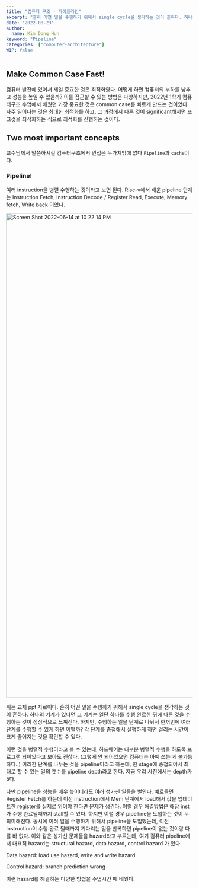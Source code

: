 ```yaml
---
title: "컴퓨터 구조 - 파이프라인"
excerpt: "흔히 어떤 일을 수행하기 위해서 single cycle을 생각하는 것이 흔하다. 하나의 기계가 있다면 그 기계는 일단 하나를 수행 완료한 뒤에 다른 것을 수행하는 것이 정상적으로 느껴진다. 하지만, 수행하는 일을 단계로 나눠서 한꺼번에 여러 단계를 수행할 수 있게 하면 어떨까? 각 단계를 중첩해서 실행하게 하면 걸리는 시간이 크게 줄어지는 것을 확인할 수 있다."
date: "2022-08-23"
author:
  name: Kim Dong Hun
keyword: "Pipeline"
categories: ["computer-architecture"]
WIP: false
---
```


## Make Common Case Fast!

컴퓨터 발전에 있어서 제일 중요한 것은 최적화였다. 어떻게 하면 컴퓨터의 부하를 낮추고 성능을 높일 수 있을까? 이를 접근할 수 있는 방법은 다양하지만, 2022년 1학기 컴퓨터구조 수업에서 배웠던 가장 중요한 것은 common case를 빠르게 만드는 것이었다. 자주 일어나는 것은 최대한 최적화를 하고, 그 과정에서 다른 것이 significant해지면 또 그것을 최적화하는 식으로 최적화를 진행하는 것이다.

## Two most important concepts

교수님께서 말씀하시길 컴퓨터구조에서 면접은 두가지밖에 없다 `Pipeline`과 `cache`이다.

### Pipeline!

여러 instruction을 병렬 수행하는 것이라고 보면 된다. Risc-v에서 배운 pipeline 단계는 Instruction Fetch, Instruction Decode / Register Read, Execute, Memory fetch, Write back 이었다.

<img width="1308" alt="Screen Shot 2022-06-14 at 10 22 14 PM" src="https://user-images.githubusercontent.com/57612141/185966071-f5937e16-313b-41e5-bcbd-9abe8c01517a.png">

위는 교재 ppt 자료이다. 흔히 어떤 일을 수행하기 위해서 single cycle을 생각하는 것이 흔하다. 하나의 기계가 있다면 그 기계는 일단 하나를 수행 완료한 뒤에 다른 것을 수행하는 것이 정상적으로 느껴진다. 하지만, 수행하는 일을 단계로 나눠서 한꺼번에 여러 단계를 수행할 수 있게 하면 어떨까? 각 단계를 중첩해서 실행하게 하면 걸리는 시간이 크게 줄어지는 것을 확인할 수 있다.

이런 것을 병렬적 수행이라고 볼 수 있는데, 하드웨어는 대부분 병렬적 수행을 하도록 프로그램 되어있다고 보아도 괜찮다. (그렇게 안 되어있으면 컴퓨터는 아예 쓰는 게 불가능하다..) 이러한 단계를 나누는 것을 pipeline이라고 하는데, 한 stage에 중첩되어서 최대로 할 수 있는 일의 갯수를 pipeline depth라고 한다. 지금 우리 사진에서는 depth가 5다.

다만 pipeline을 성능을 매우 높이더라도 여러 성가신 일들을 벌인다. 예로들면 Register Fetch를 하는데 이전 instruction에서 Mem 단계에서 load해서 값을 업데이트한 register를 실제로 읽어야 한다면 문제가 생긴다. 이럴 경우 해결방법은 해당 inst가 수행 완료될때까지 stall할 수 있다. 하지만 이럴 경우 pipelline을 도입하는 것이 무의미해진다. 동시에 여러 일을 수행하기 위해서 pipeline을 도입했는데, 이전 instruction이 수행 완료 될때까지 기다리는 일을 반복하면 pipeline이 없는 것이랑 다를 바 없다. 이와 같은 성가신 문제들을 hazard라고 부르는데, 여기 컴퓨터 pipeline에서 대표적 hazard는 structural hazard, data hazard, control hazard 가 있다.

Data hazard: load use hazard, write and write hazard

Control hazard: branch prediction wrong

이런 hazard를 해결하는 다양한 방법을 수업시간 때 배웠다.
